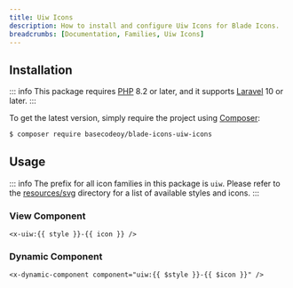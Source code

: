 ```yaml
---
title: Uiw Icons
description: How to install and configure Uiw Icons for Blade Icons.
breadcrumbs: [Documentation, Families, Uiw Icons]
---
```


## Installation

::: info
This package requires [PHP](https://www.php.net/) 8.2 or later, and it supports [Laravel](https://laravel.com/) 10 or later.
:::

To get the latest version, simply require the project using [Composer](https://getcomposer.org/):

```bash
$ composer require basecodeoy/blade-icons-uiw-icons
```

## Usage

::: info
The prefix for all icon families in this package is `uiw`. Please refer to the [resources/svg](https://github.com/basecodeoy/blade-icons-uiw-icons/tree/main/resources/svg) directory for a list of available styles and icons.
:::

### View Component

```blade
<x-uiw:{{ style }}-{{ icon }} />
```

### Dynamic Component

```blade
<x-dynamic-component component="uiw:{{ $style }}-{{ $icon }}" />
```
